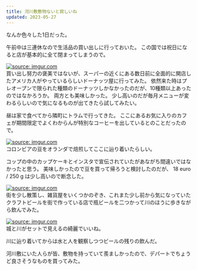 ```yaml
---
title: 河川敷敷物ないと寂しいね
updated: 2023-05-27
---
```


なんか色々した1日だった。

午前中は三連休なので生活品の買い出しに行っておいた。
この国では祝日になると店が基本的に全て閉まってしまうので。

<a href="https://imgur.com/NNthmtp"><img src="https://i.imgur.com/NNthmtp.png" title="source: imgur.com" /></a>  
買い出し努力の褒美ではないが、スーパーの近くにある数日前に全面的に開店したアメリカ人がやっているらしいドーナッツ屋に行ってみた。
依然来た時はプレオープンで限られた種類のドーナッツしかなかったのだが、10種類以上あったのではなかろうか。
両方とも美味しかった。
少し高いのだが毎月メニューが変わるらしいので気になるものが出てきたら試してみたい。

昼は家で食べてから隣町にトラムで行ってきた。
ここにあるお気に入りのカフェが期間限定でよくわからんが特別なコーヒーを出しているとのことだったので。

<a href="https://imgur.com/obWfl6a"><img src="https://i.imgur.com/obWfl6a.png" title="source: imgur.com" /></a>  
コロンビアの豆をオランダで焙煎してここに辿り着いたらしい。

コップの中のカップケーキとインスタで宣伝されていたがあながち間違いではなかったと思う。
美味しかったので豆を買って帰ろうと検討したのだが、 18 euro / 250 g は少し高いので断念した。

<a href="https://imgur.com/BNoDqqI"><img src="https://i.imgur.com/BNoDqqI.png" title="source: imgur.com" /></a>  
街を少し散策し、雑貨屋をいくつかのぞき、これまた少し前から気になっていたクラフトビールを街で作っている店で瓶ビールを二つかって川のほうに歩きながら飲んでみた。

<a href="https://imgur.com/rZy4ZG0"><img src="https://i.imgur.com/rZy4ZG0.png" title="source: imgur.com" /></a>  
城と川がセットで見えるの綺麗でいいね。

川に辿り着いてからは水と人を観察しつつビールの残りの飲んだ。

河川敷にいた人らが皆、敷物を持っていて羨ましかったので、デパートでちょうど良さそうなものを買ってみた。
